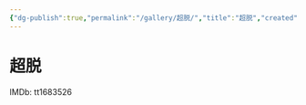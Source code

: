 ```yaml
---
{"dg-publish":true,"permalink":"/gallery/超脱/","title":"超脱","created":"2025-05-31T16:11:52.673+08:00"}
---
```



# 超脱

IMDb: tt1683526
